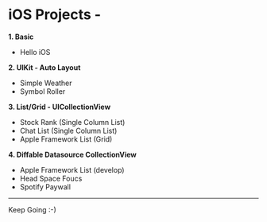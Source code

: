 # iOS Projects -


**1. Basic**
  - Hello iOS
  
**2. UIKit - Auto Layout**
  - Simple Weather
  - Symbol Roller
  
**3. List/Grid - UICollectionView**
  - Stock Rank (Single Column List)
  - Chat List (Single Column List)
  - Apple Framework List (Grid)
  
**4. Diffable Datasource CollectionView**
  - Apple Framework List (develop)
  - Head Space Foucs
  - Spotify Paywall
  
	
--------------

Keep Going :-) 

